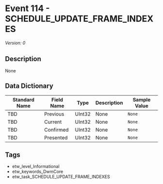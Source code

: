 # Event 114 - SCHEDULE_UPDATE_FRAME_INDEXES
###### Version: 0

## Description
None

## Data Dictionary
|Standard Name|Field Name|Type|Description|Sample Value|
|---|---|---|---|---|
|TBD|Previous|UInt32|None|`None`|
|TBD|Current|UInt32|None|`None`|
|TBD|Confirmed|UInt32|None|`None`|
|TBD|Presented|UInt32|None|`None`|

## Tags
* etw_level_Informational
* etw_keywords_DwmCore
* etw_task_SCHEDULE_UPDATE_FRAME_INDEXES